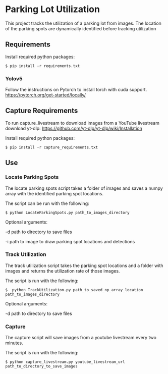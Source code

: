 # Parking Lot Utilization
This project tracks the utilization of a parking lot from images. The location of the parking spots are dynamically identified before tracking utilization

## Requirements
Install required python packages:
```console
$ pip install -r requirements.txt
```

### Yolov5

Follow the instructions on Pytorch to install torch with cuda support. https://pytorch.org/get-started/locally/

## Capture Requirements
To run capture_livestream to download images from a YouTube livestream download yt-dlp:
https://github.com/yt-dlp/yt-dlp/wiki/Installation

Install required python packages:
```console
$ pip install -r capture_requirements.txt
```

## Use

### Locate Parking Spots

The locate parking spots script takes a folder of images and saves a numpy array with the identified parking spot locations.

The script can be run with the following:
```
$ python LocateParkingSpots.py path_to_images_directory
```
Optional arguments:

-d path to directory to save files

-i path to image to draw parking spot locations and detections

### Track Utilization

The track utilization script takes the parking spot locations and a folder with images and returns the utilization rate of those images.

The script is run with the following:
```
$  python TrackUtilization.py path_to_saved_np_array_location path_to_images_directory
```

Optional arguments:

-d path to directory to save files

### Capture

The capture script will save images from a youtube livestream every two minutes. 

The script is run with the following:
```
$ python capture_livestream.py youtube_livestream_url path_to_directory_to_save_images
```